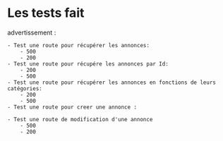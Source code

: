 # Les tests fait

advertissement :

    - Test une route pour récupérer les annonces:
        - 500
        - 200
    - Test une route pour récupére les annonces par Id:
        - 200
        - 500
    - Test une route pour récupérer les annonces en fonctions de leurs catégories:
        - 200
        - 500
    - Test une route pour creer une annonce :
        
    - Test une route de modification d'une annonce 
        - 500
        - 200